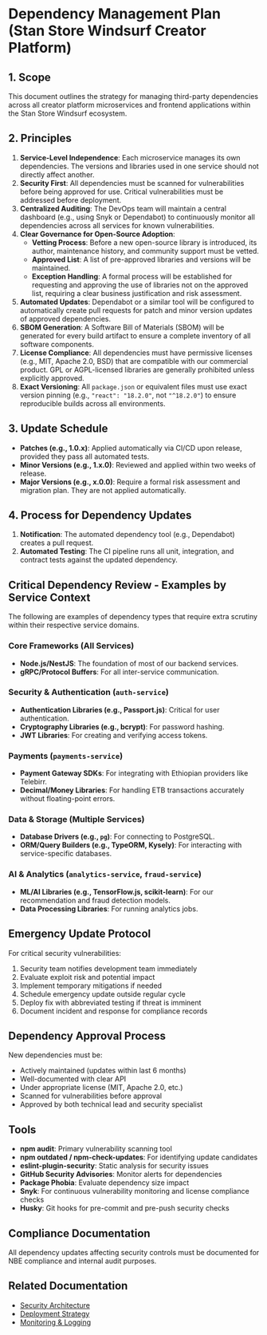 # Dependency Management Plan (Stan Store Windsurf Creator Platform)

## 1. Scope

This document outlines the strategy for managing third-party dependencies across all creator platform microservices
and frontend applications within the Stan Store Windsurf ecosystem.

## 2. Principles

1.  **Service-Level Independence**: Each microservice manages its own dependencies. The versions and
    libraries used in one service should not directly affect another.
2.  **Security First**: All dependencies must be scanned for vulnerabilities before being approved
    for use. Critical vulnerabilities must be addressed before deployment.
3.  **Centralized Auditing**: The DevOps team will maintain a central dashboard (e.g., using Snyk or
    Dependabot) to continuously monitor all dependencies across all services for known
    vulnerabilities.
4.  **Clear Governance for Open-Source Adoption**:
    - **Vetting Process**: Before a new open-source library is introduced, its author, maintenance
      history, and community support must be vetted.
    - **Approved List**: A list of pre-approved libraries and versions will be maintained.
    - **Exception Handling**: A formal process will be established for requesting and approving the
      use of libraries not on the approved list, requiring a clear business justification and risk
      assessment.
5.  **Automated Updates**: Dependabot or a similar tool will be configured to automatically create
    pull requests for patch and minor version updates of approved dependencies.
6.  **SBOM Generation**: A Software Bill of Materials (SBOM) will be generated for every build
    artifact to ensure a complete inventory of all software components.
7.  **License Compliance**: All dependencies must have permissive licenses (e.g., MIT, Apache 2.0,
    BSD) that are compatible with our commercial product. GPL or AGPL-licensed libraries are
    generally prohibited unless explicitly approved.
8.  **Exact Versioning**: All `package.json` or equivalent files must use exact version pinning
    (e.g., `"react": "18.2.0"`, not `"^18.2.0"`) to ensure reproducible builds across all
    environments.

## 3. Update Schedule

- **Patches (e.g., 1.0.x)**: Applied automatically via CI/CD upon release, provided they pass all
  automated tests.
- **Minor Versions (e.g., 1.x.0)**: Reviewed and applied within two weeks of release.
- **Major Versions (e.g., x.0.0)**: Require a formal risk assessment and migration plan. They are
  not applied automatically.

## 4. Process for Dependency Updates

1.  **Notification**: The automated dependency tool (e.g., Dependabot) creates a pull request.
2.  **Automated Testing**: The CI pipeline runs all unit, integration, and contract tests against
    the updated dependency.

## Critical Dependency Review - Examples by Service Context

The following are examples of dependency types that require extra scrutiny within their respective
service domains.

### Core Frameworks (All Services)

- **Node.js/NestJS**: The foundation of most of our backend services.
- **gRPC/Protocol Buffers**: For all inter-service communication.

### Security & Authentication (`auth-service`)

- **Authentication Libraries (e.g., Passport.js)**: Critical for user authentication.
- **Cryptography Libraries (e.g., bcrypt)**: For password hashing.
- **JWT Libraries**: For creating and verifying access tokens.

### Payments (`payments-service`)

- **Payment Gateway SDKs**: For integrating with Ethiopian providers like Telebirr.
- **Decimal/Money Libraries**: For handling ETB transactions accurately without floating-point
  errors.

### Data & Storage (Multiple Services)

- **Database Drivers (e.g., `pg`)**: For connecting to PostgreSQL.
- **ORM/Query Builders (e.g., TypeORM, Kysely)**: For interacting with service-specific databases.

### AI & Analytics (`analytics-service`, `fraud-service`)

- **ML/AI Libraries (e.g., TensorFlow.js, scikit-learn)**: For our recommendation and fraud
  detection models.
- **Data Processing Libraries**: For running analytics jobs.

## Emergency Update Protocol

For critical security vulnerabilities:

1. Security team notifies development team immediately
2. Evaluate exploit risk and potential impact
3. Implement temporary mitigations if needed
4. Schedule emergency update outside regular cycle
5. Deploy fix with abbreviated testing if threat is imminent
6. Document incident and response for compliance records

## Dependency Approval Process

New dependencies must be:

- Actively maintained (updates within last 6 months)
- Well-documented with clear API
- Under appropriate license (MIT, Apache 2.0, etc.)
- Scanned for vulnerabilities before approval
- Approved by both technical lead and security specialist

## Tools

- **npm audit**: Primary vulnerability scanning tool
- **npm outdated / npm-check-updates**: For identifying update candidates
- **eslint-plugin-security**: Static analysis for security issues
- **GitHub Security Advisories**: Monitor alerts for dependencies
- **Package Phobia**: Evaluate dependency size impact
- **Snyk**: For continuous vulnerability monitoring and license compliance checks
- **Husky**: Git hooks for pre-commit and pre-push security checks

## Compliance Documentation

All dependency updates affecting security controls must be documented for NBE compliance and
internal audit purposes.

## Related Documentation

- [Security Architecture](../Stage%201%20-%20Foundation/07-Security.md)
- [Deployment Strategy](./23-Deployment.md)
- [Monitoring & Logging](./25-Monitoring_And_Logging.md)
